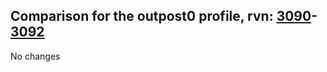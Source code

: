 ## Comparison for the outpost0 profile, rvn: [3090](https://github.com/PRO100KatYT/FortniteProfileRevisions/tree/main/profiles/outpost0/3090%20outpost0.json)-[3092](https://github.com/PRO100KatYT/FortniteProfileRevisions/tree/main/profiles/outpost0/3092%20outpost0.json)

No changes
